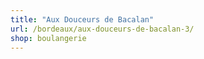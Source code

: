 ```yaml
---
title: "Aux Douceurs de Bacalan"
url: /bordeaux/aux-douceurs-de-bacalan-3/
shop: boulangerie
---
```


